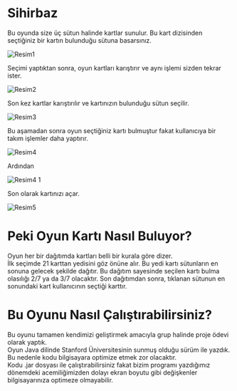 # Sihirbaz

Bu oyunda size üç sütun halinde kartlar sunulur. Bu kart dizisinden seçtiğiniz bir kartın bulunduğu sütuna basarsınız.

![Resim1](https://user-images.githubusercontent.com/46110671/78919560-c06ad300-7a9a-11ea-95c1-4a30ff76ab20.png)


Seçimi yaptıktan sonra, oyun kartları karıştırır ve aynı işlemi sizden tekrar ister.

![Resim2](https://user-images.githubusercontent.com/46110671/78919632-dd070b00-7a9a-11ea-9668-b35c7a6e92dd.png)


Son kez kartlar karıştırılır ve kartınızın bulunduğu sütun seçilir.

![Resim3](https://user-images.githubusercontent.com/46110671/78919659-ea23fa00-7a9a-11ea-9b54-5cccb7ad337e.png)


Bu aşamadan sonra oyun seçtiğiniz kartı bulmuştur fakat kullanıcıya bir takım işlemler daha yaptırır.

![Resim4](https://user-images.githubusercontent.com/46110671/78919700-f4de8f00-7a9a-11ea-83a3-d43e77ec2388.png)

Ardından

![Resim4 1](https://user-images.githubusercontent.com/46110671/78919750-0889f580-7a9b-11ea-9f5d-47b519388790.png)


Son olarak kartınızı açar.

![Resim5](https://user-images.githubusercontent.com/46110671/78919760-0e7fd680-7a9b-11ea-9679-b780a1fe9789.png)



# Peki Oyun Kartı Nasıl Buluyor?

Oyun her bir dağıtımda kartları belli bir kurala göre dizer.<br/>
İlk seçimde 21 karttan yedisini göz önüne alır. 
Bu yedi kartı sütunların en sonuna gelecek şekilde dağıtır.
Bu dağıtım sayesinde seçilen kartı bulma olasılığı 2/7 ya da 3/7 olacaktır.
Son dağıtımdan sonra, tıklanan sütunun en sonundaki kart kullanıcının seçtiği karttır.


# Bu Oyunu Nasıl Çalıştırabilirsiniz?

Bu oyunu tamamen kendimizi geliştirmek amacıyla grup halinde proje ödevi olarak yaptık.<br/>
Oyun Java dilinde Stanford Üniversitesinin sunmuş olduğu sürüm ile yazdık. Bu nedenle kodu bilgisayara optimize etmek zor olacaktır.<br/>
Kodu .jar dosyası ile çalıştırabilirsiniz fakat bizim programı yazdığımız dönemdeki acemiliğimizden dolayı ekran boyutu gibi değişkenler bilgisayarınıza optimeze olmayabilir.

<br/><br/>
